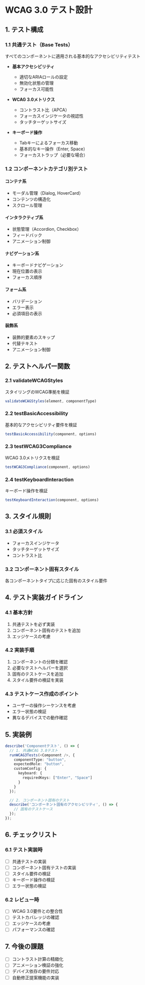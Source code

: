 # WCAG 3.0 テスト設計

## 1. テスト構成

### 1.1 共通テスト（Base Tests）
すべてのコンポーネントに適用される基本的なアクセシビリティテスト

- **基本アクセシビリティ**
  - 適切なARIAロールの設定
  - 無効化状態の管理
  - フォーカス可能性

- **WCAG 3.0メトリクス**
  - コントラスト比（APCA）
  - フォーカスインジケータの視認性
  - タッチターゲットサイズ

- **キーボード操作**
  - Tabキーによるフォーカス移動
  - 基本的なキー操作（Enter, Space）
  - フォーカストラップ（必要な場合）

### 1.2 コンポーネントカテゴリ別テスト

#### コンテナ系
- モーダル管理（Dialog, HoverCard）
- コンテンツの構造化
- スクロール管理

#### インタラクティブ系
- 状態管理（Accordion, Checkbox）
- フィードバック
- アニメーション制御

#### ナビゲーション系
- キーボードナビゲーション
- 現在位置の表示
- フォーカス順序

#### フォーム系
- バリデーション
- エラー表示
- 必須項目の表示

#### 装飾系
- 装飾的要素のスキップ
- 代替テキスト
- アニメーション制御

## 2. テストヘルパー関数

### 2.1 validateWCAGStyles
スタイリングのWCAG準拠を検証

```typescript
validateWCAGStyles(element, componentType)
```

### 2.2 testBasicAccessibility
基本的なアクセシビリティ要件を検証

```typescript
testBasicAccessibility(component, options)
```

### 2.3 testWCAG3Compliance
WCAG 3.0メトリクスを検証

```typescript
testWCAG3Compliance(component, options)
```

### 2.4 testKeyboardInteraction
キーボード操作を検証

```typescript
testKeyboardInteraction(component, options)
```

## 3. スタイル規則

### 3.1 必須スタイル
- フォーカスインジケータ
- タッチターゲットサイズ
- コントラスト比

### 3.2 コンポーネント固有スタイル
各コンポーネントタイプに応じた固有のスタイル要件

## 4. テスト実装ガイドライン

### 4.1 基本方針
1. 共通テストを必ず実装
2. コンポーネント固有のテストを追加
3. エッジケースの考慮

### 4.2 実装手順
1. コンポーネントの分類を確認
2. 必要なテストヘルパーを選択
3. 固有のテストケースを追加
4. スタイル要件の検証を実装

### 4.3 テストケース作成のポイント
- ユーザーの操作シーケンスを考慮
- エラー状態の検証
- 異なるデバイスでの動作確認

## 5. 実装例

```typescript
describe('Componentテスト', () => {
  // 1. 共通WCAG 3.0テスト
  runWCAG3Tests(<Component />, {
    componentType: "button",
    expectedRole: "button",
    customConfig: {
      keyboard: {
        requiredKeys: ["Enter", "Space"]
      }
    }
  });

  // 2. コンポーネント固有のテスト
  describe('コンポーネント固有のアクセシビリティ', () => {
    // 固有のテストケース
  });
});
```

## 6. チェックリスト

### 6.1 テスト実装時
- [ ] 共通テストの実装
- [ ] コンポーネント固有テストの実装
- [ ] スタイル要件の検証
- [ ] キーボード操作の検証
- [ ] エラー状態の検証

### 6.2 レビュー時
- [ ] WCAG 3.0要件との整合性
- [ ] テストカバレッジの確認
- [ ] エッジケースの考慮
- [ ] パフォーマンスの確認

## 7. 今後の課題
- [ ] コントラスト計算の精緻化
- [ ] アニメーション検証の強化
- [ ] デバイス依存の要件対応
- [ ] 自動修正提案機能の実装 